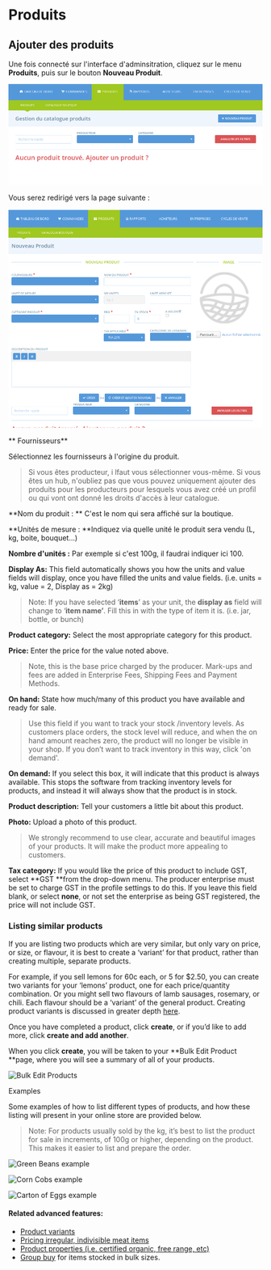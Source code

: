 # Produits

## Ajouter des produits

Une fois connecté sur l'interface d'adminsitration, cliquez sur le menu **Produits**, puis sur le bouton **Nouveau Produit**.

![](../.gitbook/assets/image%20%2815%29.png)

Vous serez redirigé vers la page suivante :

![](../.gitbook/assets/image%20%2811%29.png)

** Fournisseurs**

Sélectionnez les fournisseurs à l'origine du produit.

> Si vous êtes producteur, i lfaut vous sélectionner vous-même. Si vous êtes un hub, n'oubliez pas que vous pouvez uniquement ajouter des produits pour les producteurs pour lesquels vous avez créé un profil ou qui vont ont donné les droits d'accès à leur catalogue.

**Nom du produit : ** C'est le nom qui sera affiché sur la boutique.

**Unités de mesure : **Indiquez via quelle unité le produit sera vendu \(L, kg, boite, bouquet...\)

**Nombre d'unités :** Par exemple si c'est 100g, il faudrai indiquer ici 100.

**Display As:** This field automatically shows you how the units and value fields will display, once you have filled the units and value fields. \(i.e. units = kg, value = 2, Display as = 2kg\)

> Note: If you have selected ‘**items**’ as your unit, the **display as** field will change to ‘**item name’**. Fill this in with the type of item it is. \(i.e. jar, bottle, or bunch\)

**Product category:** Select the most appropriate category for this product.

**Price:** Enter the price for the value noted above.

> Note, this is the base price charged by the producer. Mark-ups and fees are added in Enterprise Fees, Shipping Fees and Payment Methods.

**On hand:** State how much/many of this product you have available and ready for sale.

> Use this field if you want to track your stock /inventory levels. As customers place orders, the stock level will reduce, and when the on hand amount reaches zero, the product will no longer be visible in your shop. If you don’t want to track inventory in this way, click 'on demand'.

**On demand:** If you select this box, it will indicate that this product is always available. This stops the software from tracking inventory levels for products, and instead it will always show that the product is in stock.

**Product description:** Tell your customers a little bit about this product.

**Photo:** Upload a photo of this product.

> We strongly recommend to use clear, accurate and beautiful images of your products. It will make the product more appealing to customers.

**Tax category:** If you would like the price of this product to include GST, select **GST **from the drop-down menu. The producer enterprise must be set to charge GST in the profile settings to do this. If you leave this field blank, or select **none**, or not set the enterprise as being GST registered, the price will not include GST.

### Listing similar products

If you are listing two products which are very similar, but only vary on price, or size, or flavour, it is best to create a ‘variant’ for that product, rather than creating multiple, separate products.

For example, if you sell lemons for 60c each, or 5 for $2.50, you can create two variants for your ‘lemons’ product, one for each price/quantity combination. Or you might sell two flavours of lamb sausages, rosemary, or chili. Each flavour should be a ‘variant’ of the general product. Creating product variants is discussed in greater depth [here](../fonctionnalites-avancees/produits/product-variants.md).

Once you have completed a product, click **create**, or if you’d like to add more, click **create and add another**.

When you click **create**, you will be taken to your **Bulk Edit Product **page, where you will see a summary of all of your products.

![Bulk Edit Products](https://openfoodnetwork.org/wp-content/uploads/2015/05/Bulk-Edit-Products1.png)

Examples

Some examples of how to list different types of products, and how these listing will present in your online store are provided below.

> Note: For products usually sold by the kg, it’s best to list the product for sale in increments, of 100g or higher, depending on the product. This makes it easier to list and prepare the order.

![Green Beans example](https://openfoodnetwork.org/wp-content/uploads/2015/05/Green-Beans1.png)

![Corn Cobs example](https://openfoodnetwork.org/wp-content/uploads/2015/05/Corn-Cobs1.png)

![Carton of Eggs example](https://openfoodnetwork.org/wp-content/uploads/2015/05/Carton-of-Eggs1.png)

#### Related advanced features:

* [Product variants](../fonctionnalites-avancees/produits/product-variants.md)
* [Pricing irregular, indivisible meat items](../fonctionnalites-avancees/produits/pricing-irregular-items-kg.md)
* [Product properties \(i.e. certified organic, free range, etc\)](../fonctionnalites-avancees/produits/product-properties.md)
* [Group buy](../fonctionnalites-avancees/produits/group-buy-for-bulk-ordering.md) for items stocked in bulk sizes.


